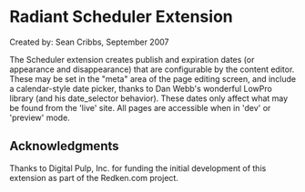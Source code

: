 # Radiant Scheduler Extension


Created by: Sean Cribbs, September 2007

The Scheduler extension creates publish and expiration dates (or
appearance and disappearance) that are configurable by the content
editor.  These may be set in the "meta" area of the page editing
screen, and include a calendar-style date picker, thanks to Dan Webb's
wonderful LowPro library (and his date_selector behavior).  These
dates only affect what may be found from the 'live' site.  All pages
are accessible when in 'dev' or 'preview' mode.
   
## Acknowledgments

Thanks to Digital Pulp, Inc. for funding the initial development of this
extension as part of the Redken.com project.
